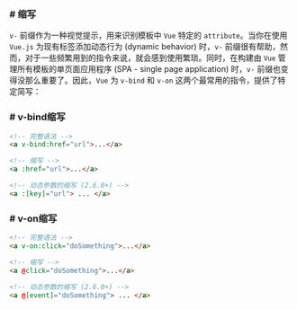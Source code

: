 ### # 缩写<a id="缩写"></a>

`v-` 前缀作为一种视觉提示，用来识别模板中 `Vue` 特定的 `attribute`。当你在使用 `Vue.js` 为现有标签添加动态行为 (dynamic behavior) 时，`v-` 前缀很有帮助，然而，对于一些频繁用到的指令来说，就会感到使用繁琐。同时，在构建由 `Vue` 管理所有模板的单页面应用程序 (SPA - single page application) 时，`v-` 前缀也变得没那么重要了。因此，`Vue` 为 `v-bind` 和 `v-on` 这两个最常用的指令，提供了特定简写：

### # v-bind缩写<a id="v-bind缩写"></a>

```html
<!-- 完整语法 -->
<a v-bind:href="url">...</a>

<!-- 缩写 -->
<a :href="url">...</a>

<!-- 动态参数的缩写 (2.6.0+) -->
<a :[key]="url"> ... </a>
```

### # v-on缩写<a id="v-on缩写"></a>

```html
<!-- 完整语法 -->
<a v-on:click="doSomething">...</a>

<!-- 缩写 -->
<a @click="doSomething">...</a>

<!-- 动态参数的缩写 (2.6.0+) -->
<a @[event]="doSomething"> ... </a>
```
